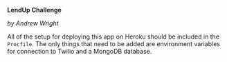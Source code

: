 **LendUp Challenge**

*by Andrew Wright*

All of the setup for deploying this app on Heroku should be included in the `Procfile`. The only things that need to be
added are environment variables for connection to Twilio and a MongoDB database.